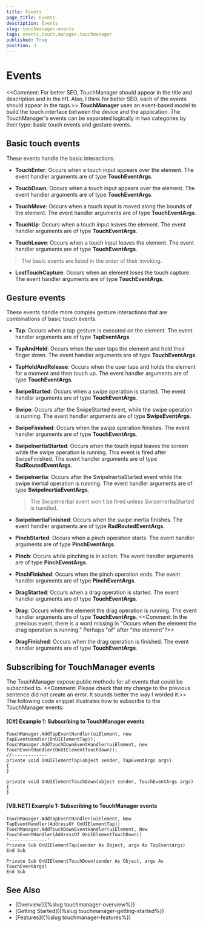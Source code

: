 ```yaml
---
title: Events
page_title: Events
description: Events
slug: touchmanager-events
tags: events,touch,manager,touchmanager
published: True
position: 3
---
```


# Events
<<Comment: For better SEO, TouchManager should appear in the title and description and in the H1. Also, I think for better SEO, each of the events should appear in the tags.>>
__TouchManager__ uses an event-based model to build the touch interface between the device and the application. The TouchManager's events can be separated logically in two categories by their type: basic touch events and gesture events.

## Basic touch events

These events handle the basic interactions.

* __TouchEnter__: Occurs when a touch input appears over the element. The event handler arguments are of type __TouchEventArgs__.

* __TouchDown__: Occurs when a touch input appears over the element. The event handler arguments are of type __TouchEventArgs__.

* __TouchMove__: Occurs when a touch input is moved along the bounds of the element. The event handler arguments are of type __TouchEventArgs__.

* __TouchUp__: Occurs when a touch input leaves the element. The event handler arguments are of type __TouchEventArgs__.

* __TouchLeave__: Occurs when a touch input leaves the element. The event handler arguments are of type __TouchEventArgs__.

> The basic events are listed in the order of their invoking. 

* __LostTouchCapture__: Occurs when an element loses the touch capture. The event handler arguments are of type __TouchEventArgs__.

## Gesture events

These events handle more complex gesture interactions that are combinations of basic touch events.

* __Tap__: Occurs when a tap gesture is executed on the element. The event handler arguments are of type __TapEventArgs__.

* __TapAndHold__: Occurs when the user taps the element and hold their finger down. The event handler arguments are of type __TouchEventArgs__.

* __TapHoldAndRelease__: Occurs when the user taps and holds the element for a moment and then touch up. The event handler arguments are of type __TouchEventArgs__.

* __SwipeStarted__: Occurs when a swipe operation is started. The event handler arguments are of type __TouchEventArgs__.

* __Swipe__: Occurs after the SwipeStarted event, while the swipe operation is running. The event handler arguments are of type __SwipeEventArgs__.

* __SwipeFinished__: Occurs when the swipe operation finishes. The event handler arguments are of type __TouchEventArgs__.

* __SwipeInertiaStarted__: Occurs when the touch input leaves the screen while the swipe operation is running. This event is fired after SwipeFinished. The event handler arguments are of type __RadRoutedEventArgs__.

* __SwipeInertia__: Occurs after the SwipeInertiaStarted event while the swipe inertial operation is running. The event handler arguments are of type __SwipeInertiaEventArgs__.

	> The SwipeInertial event won't be fired unless SwipeInertiaStarted is handled.
	
* __SwipeInertiaFinished__: Occurs when the swipe inertia finishes. The event handler arguments are of type __RadRoutedEventArgs__.

* __PinchStarted__: Occurs when a pinch operation starts. The event handler arguments are of type __PinchEventArgs__.

* __Pinch__: Occurs while pinching is in action. The event handler arguments are of type __PinchEventArgs__.

* __PinchFinished__: Occurs when the pinch operation ends. The event handler arguments are of type __PinchEventArgs__.

* __DragStarted__: Occurs when a drag operation is started. The event handler arguments are of type __TouchEventArgs__.

* __Drag__: Occurs when the element the drag operation is running. The event handler arguments are of type __TouchEventArgs__.
<<Comment: In the previous event, there is a word missing in "Occurs when the element the drag operation is running." Perhaps "of" after "the element"?>>
* __DragFinished__: Occurs when the drag operation is finished. The event handler arguments are of type __TouchEventArgs__.

## Subscribing for TouchManager events

The TouchManager expose public methods for all events that could be subscribed to. <<Comment: Please check that my change to the previous sentence did not create an error. It sounds better the way I worded it.>> The following code snippet illustrates how to subscribe to the TouchManager events:

#### __[C#] Example 1: Subscribing to TouchManager events__  
	TouchManager.AddTapEventHandler(uiElement, new TapEventHandler(OnUIElementTap));
	TouchManager.AddTouchDownEventHandler(uiElement, new TouchEventHandler(OnUIElementTouchDown));
	//-------------
	private void OnUIElementTap(object sender, TapEventArgs args)
	{
	}
	
	private void OnUIElementTouchDown(object sender, TouchEventArgs args)
	{		
	}
	
#### __[VB.NET] Example 1: Subscribing to TouchManager events__  
	TouchManager.AddTapEventHandler(uiElement, New TapEventHandler(AddressOf OnUIElementTap))
	TouchManager.AddTouchDownEventHandler(uiElement, New TouchEventHandler(AddressOf OnUIElementTouchDown))	
	'--------------'
	Private Sub OnUIElementTap(sender As Object, args As TapEventArgs)
	End Sub

	Private Sub OnUIElementTouchDown(sender As Object, args As TouchEventArgs)
	End Sub
	
## See Also
* [Overview]({%slug touchmanager-overview%})
* [Getting Started]({%slug touchmanager-getting-started%})
* [Features]({%slug touchmanager-features%})
